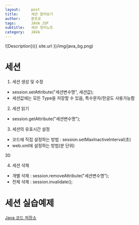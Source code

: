 ```yaml
---
layout:     post
title:      세션 알아보기
author:     쭌프로
tags:       JAVA JSP
subtitle:   세션 정리노트
category:   JAVA
---
```


<!-- Start Writing Below in Markdown -->

![Description]({{ site.url }}/img/java_bg.png)

# 세션

1. 세션 생성 및 수정
  - session.setAttribute("세션변수명", 세션값);
  - 세션값에는 모든 Type을 저장할 수 있음, 특수문자/한글도 사용가능함
  
2. 세션 읽기
  - session.getAttribute("세션변수명");
  
3. 세션의 유효시간 설정
  - 코드에 직접 설정하는 방법 : session.setMaxInactiveInterval(초)
  - web.xml에 설정하는 방법(분 단위)
  <session-config>
    <session-timeout>30</session-timeout>
  </session-config>
  
4. 세션 삭제
  - 개별 삭제 : session.removeAttribute("세션변수명");
  - 전체 삭제 : session.invalidate();
  
# 세션 실습예제

<a href="https://github.com/alalstjr/Java-study/tree/master/190517-Session%20%EC%98%88%EC%A0%9C%20%EC%BD%94%EB%93%9C/WebContent/page">Java 코드 저장소</a>
